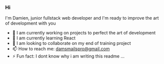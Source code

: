 ### Hi

I'm Damien, junior fullstack web developer and I'm ready to improve the art of development with you

- 🔭 I am currently working on projects to perfect the art of development
- 🌱 I am currently learning React
- 👯 I am looking to collaborate on my end of training project
- 📫 How to reach me: damsmailspro@gmail.com
- ⚡ Fun fact: I dont know why i am writing this readme ...
